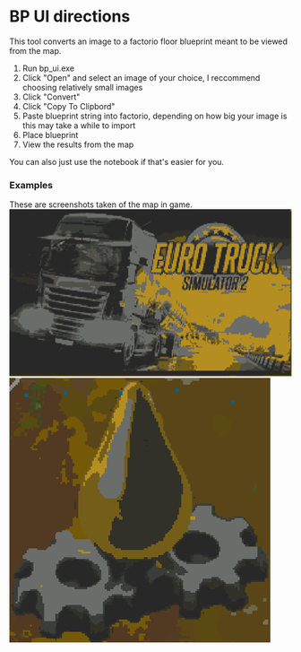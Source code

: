 # BP UI directions

This tool converts an image to a factorio floor blueprint meant to be viewed from the map.

1. Run bp_ui.exe
2. Click "Open" and select an image of your choice, I reccommend choosing relatively small images
3. Click "Convert"
4. Click "Copy To Clipbord"
5. Paste blueprint string into factorio, depending on how big your image is this may take a while to import
6. Place blueprint
7. View the results from the map

You can also just use the notebook if that's easier for you.

### Examples
These are screenshots taken of the map in game.
![Alt text](examples/euro_truck.png?raw=true "Euro Truck Blueprint")
![Alt text](examples/lubricant.png?raw=true "Lubricant Blueprint")